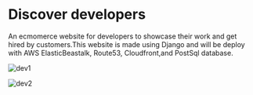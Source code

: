# Discover developers
An ecmomerce website for developers to showcase their work and get hired by customers.This website is made using Django and will be deploy with AWS ElasticBeastalk, Route53, Cloudfront,and PostSql database.

![dev1](https://user-images.githubusercontent.com/83102811/183739077-dd901883-655d-4005-a277-17a330cdeb0a.png)

![dev2](https://user-images.githubusercontent.com/83102811/183740863-8948fab1-496e-4f5c-bfa9-1411a39eaf58.png)
